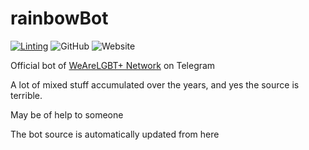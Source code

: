 # rainbowBot

[![Linting](https://github.com/MatMasIt/rainbowBot/actions/workflows/syntax.yml/badge.svg)](https://github.com/MatMasIt/rainbowBot/actions/workflows/syntax.yml)
![GitHub](https://img.shields.io/github/license/MatMasIt/rainbowBot)
![Website](https://img.shields.io/website?down_color=red&down_message=Offline&label=server&up_color=green&up_message=Online&url=https%3A%2F%2Fcrow.altervista.org)

Official bot of [WeAreLGBT+ Network](https://t.me/wearelgbt_network) on Telegram

A lot of mixed stuff accumulated over the years, and yes the source is terrible.

May be of help to someone

The bot source is automatically updated from here
